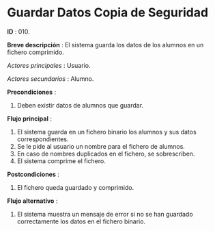 # Guardar Datos Copia de Seguridad

**ID** : 010.

**Breve descripción** : El sistema guarda los datos de los alumnos en un fichero comprimido.

*Actores principales* : Usuario.

*Actores secundarios* : Alumno.

**Precondiciones** :
1. Deben existir datos de alumnos que guardar.

**Flujo principal** :
1. El sistema guarda en un fichero binario los alumnos y sus datos correspondientes.
2. Se le pide al usuario un nombre para el fichero de alumnos.
3. En caso de nombres duplicados en el fichero, se sobrescriben.
4. El sistema comprime el fichero.

**Postcondiciones** :
1. El fichero queda guardado y comprimido.

**Flujo alternativo** :
1. El sistema muestra un mensaje de error si no se han guardado correctamente los datos en el fichero binario.
